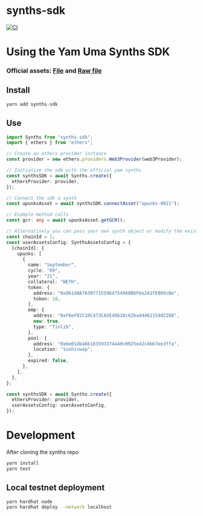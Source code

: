 # synths-sdk

[![CI](https://github.com/yam-finance/synths-sdk/actions/workflows/main.yml/badge.svg)](https://github.com/yam-finance/synths-sdk/actions/workflows/main.yml)

# Using the Yam Uma Synths SDK

### **Official assets:** [File](https://github.com/yam-finance/synths-sdk/blob/master/src/assets.json) and [Raw file](https://raw.githubusercontent.com/yam-finance/synths-sdk/master/src/assets.json)

## Install

```sh
yarn add synths-sdk
```

## Use

```ts
import Synths from "synths-sdk";
import { ethers } from "ethers";

// Create an ethers provider instance
const provider = new ethers.providers.Web3Provider(web3Provider);

// Initialize the sdk with the official yam synths
const synthsSDK = await Synths.create({
  ethersProvider: provider,
});

// Connect the sdk a synth
const upunksAsset = await synthsSDK.connectAsset("upunks-0921");

// Example method calls
const gcr: any = await upunksAsset.getGCR();

// Alternatively you can pass your own synth object or modify the existing synths for a local test network deployment
const chainId = 1;
const userAssetsConfig: SynthsAssetsConfig = {
  [chainId]: {
    upunks: [
      {
        name: "September",
        cycle: "09",
        year: "21",
        collateral: "WETH",
        token: {
          address: "0x86140A763077155964754968B6F6e243fE809cBe",
          token: 18,
        },
        emp: {
          address: "0xF8eF02C10C473CA5E48b10c62ba4d46115dd2288",
          new: true,
          type: "finlib",
        },
        pool: {
          address: "0x6e01db46b183593374a49c0025e42c4bb7ee3ffa",
          location: "sushiswap",
        },
        expired: false,
      },
    ],
  },
};

const synthsSDK = await Synths.create({
  ethersProvider: provider,
  userAssetsConfig: userAssetsConfig,
});
```

# Development

After cloning the synths repo

```sh
yarn install
yarn test
```

## Local testnet deployment

```sh
yarn hardhat node
yarn hardhat deploy --network localhost
```
